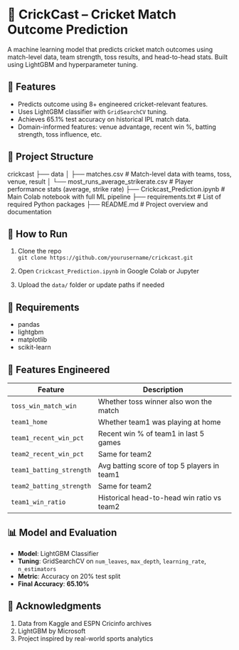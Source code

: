 # 🏏 CrickCast – Cricket Match Outcome Prediction

A machine learning model that predicts cricket match outcomes using match-level data, team strength, toss results, and head-to-head stats. Built using LightGBM and hyperparameter tuning.

## 📌 Features
- Predicts outcome using 8+ engineered cricket-relevant features.
- Uses LightGBM classifier with `GridSearchCV` tuning.
- Achieves 65.1% test accuracy on historical IPL match data.
- Domain-informed features: venue advantage, recent win %, batting strength, toss influence, etc.

## 📁 Project Structure
crickcast
├── data
│   ├── matches.csv                        # Match-level data with teams, toss, venue, result
│   └── most_runs_average_strikerate.csv   # Player performance stats (average, strike rate)
├── Crickcast_Prediction.ipynb             # Main Colab notebook with full ML pipeline
├── requirements.txt                       # List of required Python packages
├── README.md                              # Project overview and documentation


## 🧪 How to Run

1. Clone the repo  
   `git clone https://github.com/yourusername/crickcast.git`

2. Open `Crickcast_Prediction.ipynb` in Google Colab or Jupyter

3. Upload the `data/` folder or update paths if needed

## 🔧 Requirements

- pandas
- lightgbm
- matplotlib
- scikit-learn

## 🔧 Features Engineered

| Feature                  | Description                                           |
|--------------------------|-------------------------------------------------------|
| `toss_win_match_win`     | Whether toss winner also won the match                |
| `team1_home`             | Whether team1 was playing at home                     |
| `team1_recent_win_pct`   | Recent win % of team1 in last 5 games                 |
| `team2_recent_win_pct`   | Same for team2                                        |
| `team1_batting_strength` | Avg batting score of top 5 players in team1           |
| `team2_batting_strength` | Same for team2                                        |
| `team1_win_ratio`        | Historical head-to-head win ratio vs team2            |

## 📊 Model and Evaluation

- **Model**: LightGBM Classifier
- **Tuning**: GridSearchCV on `num_leaves`, `max_depth`, `learning_rate`, `n_estimators`
- **Metric**: Accuracy on 20% test split
- **Final Accuracy**: **65.10%**
  
## 📢 Acknowledgments

1. Data from Kaggle and ESPN Cricinfo archives
2. LightGBM by Microsoft
3. Project inspired by real-world sports analytics


